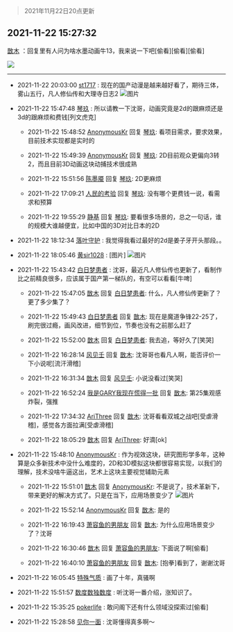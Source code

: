 > 2021年11月22日20点更新
<link rel="stylesheet" href="https://cdn.jsdelivr.net/gh/taotie6/sampleJSON@main/css/photo_show.css">
<meta name="referrer" content="no-referrer" />


 ## 2021-11-22 15:27:32 

 [㪚木](https://www.coolapk.com/feed/31640626?shareKey=NTNhNzYxYWRhOWJiNjE5YjRkNjc~) ：回复里有人问为啥水墨动画牛13，我来说一下吧[偷看][偷看][偷看] 

<div class="album">
<img class="img-item" src="https://image.coolapk.com/feed/2021/1122/15/1081091_7c601925_6050_0024_918@1440x4750.jpeg" />
</div>

 ------- 

- 2021-11-22 20:03:00 [st1717](uid=1303467) : 现在的国产动漫是越来越好看了，期待三体，雾山五行，凡人修仙传和大理寺日志2 ![图片](https://image.coolapk.com/feed/2021/1122/20/1303467_e89fc10e_2579_6154_801@294x224.gif)

- 2021-11-22 15:47:48 [琴玖](uid=2151965) : 所以请教一下沈哥，动画究竟是2d的跟麻烦还是3d的跟麻烦和费钱[列文虎克] 

    - 2021-11-22 15:48:52 [AnonymousKr](uid=14486757) 回复 [琴玖](uid=2151965): 看项目需求，要求效果，目前技术实现都是实时的 

    - 2021-11-22 15:49:39 [AnonymousKr](uid=14486757) 回复 [琴玖](uid=2151965): 2D目前观众更偏向3转2，而且目前3D动画这块动捕技术很成熟 

    - 2021-11-22 15:51:56 [陈墨魇](uid=1228800) 回复 [琴玖](uid=2151965): 2D更麻烦 

    - 2021-11-22 17:09:21 [人民的考验](uid=3535328) 回复 [琴玖](uid=2151965): 没有哪个更费钱一说，看需求和预算 

    - 2021-11-22 19:55:29 [静基](uid=1353091) 回复 [琴玖](uid=2151965): 要看很多场景的，总之一句话，谁的规模大谁越便宜，比如中国的3D对比日本的2D 

- 2021-11-22 18:12:34 [落叶守护](uid=1530447) : 我觉得我看过最好的2d是姜子牙开头那段。。 

- 2021-11-22 18:05:46 [黄sir1028](uid=905870) : [图片] ![图片](https://image.coolapk.com/feed/2021/1122/16/905870_cd143a1c_9881_1849_629@1440x3200.jpeg)

- 2021-11-22 15:43:42 [白日梦患者](uid=533502) : 沈哥，最近凡人修仙传也更新了，看制作比之前精良很多，应该属于国产第一梯队的，有空可以看看[牛啤] 

    - 2021-11-22 15:47:05 [㪚木](uid=1081091) 回复 [白日梦患者](uid=533502): 什么，凡人修仙传更新了？更了多少集了？ 

    - 2021-11-22 15:49:43 [白日梦患者](uid=533502) 回复 [㪚木](uid=1081091): 现在是魔道争锋22-25了，刷完很过瘾，画风改进，细节到位，节奏也没有之前那么赶了 

    - 2021-11-22 15:52:00 [㪚木](uid=1081091) 回复 [白日梦患者](uid=533502): 我去追，等好久了[笑哭] 

    - 2021-11-22 16:28:14 [风见壬](uid=1512297) 回复 [㪚木](uid=1081091): 沈哥哥也看凡人啊，能否评价一下小说呢[流汗滑稽] 

    - 2021-11-22 16:31:34 [㪚木](uid=1081091) 回复 [风见壬](uid=1512297): 小说没看过[笑哭] 

    - 2021-11-22 16:52:24 [我是GARY我现在慌得一批](uid=540180) 回复 [㪚木](uid=1081091): 第25集观感炸裂，强推 

    - 2021-11-22 17:34:32 [AriThree](uid=1560115) 回复 [㪚木](uid=1081091): 沈哥看看双城之战吧[受虐滑稽]，感觉各方面拉满[受虐滑稽] 

    - 2021-11-22 18:05:29 [㪚木](uid=1081091) 回复 [AriThree](uid=1560115): 好滴[ok] 

- 2021-11-22 15:48:10 [AnonymousKr](uid=14486757) : 作为视效这块，研究图形学多年，这种算是众多新技术中没什么难度的，2D和3D模拟这块都很容易实现，以我们的理解，技术没啥牛逼这出，艺术上这块主要视觉辅助元素 

    - 2021-11-22 15:51:01 [㪚木](uid=1081091) 回复 [AnonymousKr](uid=14486757): 不是说了，技术革新下，带来更好的解决方式了。只是在当下，应用场景变少了 ![图片](https://image.coolapk.com/feed/2021/1122/15/1081091_c58d5296_7461_1997_57@1440x486.jpeg)

    - 2021-11-22 15:52:14 [AnonymousKr](uid=14486757) 回复 [㪚木](uid=1081091): 是的 

    - 2021-11-22 16:19:43 [萧容鱼的男朋友](uid=2377889) 回复 [㪚木](uid=1081091): 为什么应用场景变少了？沈哥 

    - 2021-11-22 16:30:46 [㪚木](uid=1081091) 回复 [萧容鱼的男朋友](uid=2377889): 下面说了啊[偷看] 

    - 2021-11-22 16:40:10 [萧容鱼的男朋友](uid=2377889) 回复 [㪚木](uid=1081091): [抱拳]看到了，谢谢沈哥 

- 2021-11-22 16:05:45 [特殊气质](uid=926691) : 画了十年，真骚啊 

- 2021-11-22 15:51:57 [数度数独数度](uid=1649918) : 听沈哥一番介绍，涨知识了。 

- 2021-11-22 15:35:25 [pokerlife](uid=575409) : 敢问阁下还有什么领域没探索过[偷看] 

- 2021-11-22 15:28:58 [见你一面](uid=598942) : 沈哥懂得真多啊～ 

